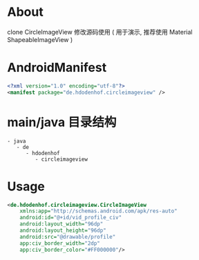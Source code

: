
# About

clone CircleImageView 修改源码使用 ( 用于演示, 推荐使用 Material ShapeableImageView )

# AndroidManifest

```xml
<?xml version="1.0" encoding="utf-8"?>
<manifest package="de.hdodenhof.circleimageview" />
```

# main/java 目录结构

```
- java                              
   - de                             
      - hdodenhof                   
         - circleimageview          
```

# Usage

```xml
<de.hdodenhof.circleimageview.CircleImageView
	xmlns:app="http://schemas.android.com/apk/res-auto"
	android:id="@+id/vid_profile_civ"
	android:layout_width="96dp"
	android:layout_height="96dp"
	android:src="@drawable/profile"
	app:civ_border_width="2dp"
	app:civ_border_color="#FF000000"/>
```